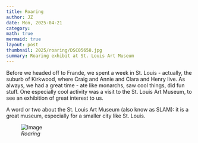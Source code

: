 ```yaml
---
title: Roaring
author: JZ
date: Mon, 2025-04-21
category: 
math: true
mermaid: true
layout: post
thumbnail: 2025/roaring/DSC05658.jpg
summary: Roaring exhibit at St. Louis Art Museum
---  
```

Before we headed off to Frande, we spent a week in St. Louis - actually, the suburb of Kirkwood, where Craig and Annie and Clara and Henry live. As always, we had a great time - ate like monarchs, saw cool things, did fun stuff. One especially cool activity was a visit to the St. Louis Art Museum, to see an exhibition of great interest to us.

A word or two about the St. Louis Art Museum (also know as SLAM): it is a great museum, especially for a smaller city like St. Louis. 
<figure class = 'landscape' >
	<img src="{{ "2025/roaring/DSC05658.jpg" | prepend: site.imageurl | prepend: site.baseurl  }}" alt="Image" />
	<figcaption><em>Roaring</em></figcaption>
</figure>